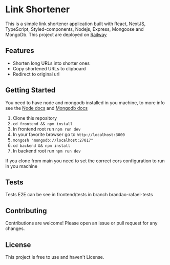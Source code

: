 # Link Shortener

This is a simple link shortener application built with React, NextJS, TypeScript, Styled-components, Nodejs, Express, Mongoose and MongoDb.
This project are deployed on [Railway](https://linkshortener.up.railway.app/)

## Features

- Shorten long URLs into shorter ones
- Copy shortened URLs to clipboard
- Redirect to original url

## Getting Started

You need to have node and mongodb installed in you machine, to more info see the [Node docs](https://nodejs.org/en/docs) and [Mongodb docs](https://www.mongodb.com/docs/)

1. Clone this repository
2. `cd frontend && npm install`
3. In frontend root run `npm run dev`
4. In your favorite browser go to `http://localhost:3000`
5. `mongosh "mongodb://localhost:27017"`
4. `cd backend && npm install`
5. In backend root run `npm run dev`

If you clone from main you need to set the correct cors configuration to run in you machine
<br/>

## Tests

Tests E2E can be see in frontend/tests in branch brandao-rafael-tests

## Contributing

Contributions are welcome! Please open an issue or pull request for any changes.

## License

This project is free to use and haven't License.
